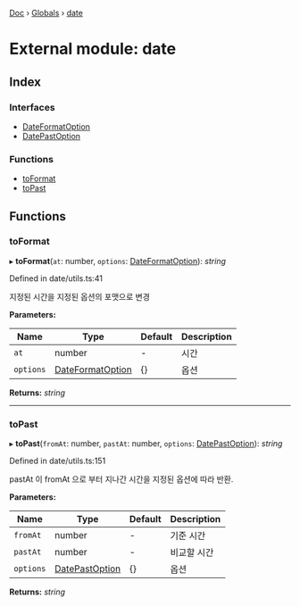 [Doc](../README.md) › [Globals](../globals.md) › [date](date.md)

# External module: date

## Index

### Interfaces

* [DateFormatOption](../interfaces/date.dateformatoption.md)
* [DatePastOption](../interfaces/date.datepastoption.md)

### Functions

* [toFormat](date.md#toformat)
* [toPast](date.md#topast)

## Functions

###  toFormat

▸ **toFormat**(`at`: number, `options`: [DateFormatOption](../interfaces/date.dateformatoption.md)): *string*

Defined in date/utils.ts:41

지정된 시간을 지정된 옵션의 포맷으로 변경

**Parameters:**

Name | Type | Default | Description |
------ | ------ | ------ | ------ |
`at` | number | - | 시간 |
`options` | [DateFormatOption](../interfaces/date.dateformatoption.md) | {} | 옵션  |

**Returns:** *string*

___

###  toPast

▸ **toPast**(`fromAt`: number, `pastAt`: number, `options`: [DatePastOption](../interfaces/date.datepastoption.md)): *string*

Defined in date/utils.ts:151

pastAt 이 fromAt 으로 부터 지나간 시간을 지정된 옵션에 따라 반환.

**Parameters:**

Name | Type | Default | Description |
------ | ------ | ------ | ------ |
`fromAt` | number | - | 기준 시간 |
`pastAt` | number | - | 비교할 시간 |
`options` | [DatePastOption](../interfaces/date.datepastoption.md) | {} | 옵션  |

**Returns:** *string*

